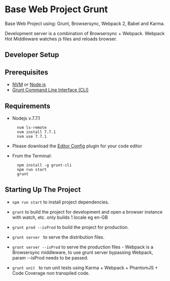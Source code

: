 # Base Web Project Grunt

Base Web Project using: Grunt, Browsersync, Webpack 2, Babel and Karma.

Development server is a combination of Browsersync + Webpack.
Webpack Hot Middleware watches js files and reloads browser.

## Developer Setup

Prerequisites
-------------

* [NVM](https://github.com/creationix/nvm) or [Node.js](https://nodejs.org)
* [Grunt Command Line Interface (CLI)](https://github.com/gruntjs/grunt-cli)

Requirements
-------------

* Nodejs v.7.7.1

        nvm ls-remote
        nvm install 7.7.1
        nvm use 7.7.1

* Please download the [Editor Config](http://editorconfig.org/) plugin for your code editor

* From the Terminal:

        npm install -g grunt-cli
        npm run start
        grunt


## Starting Up The Project

* ```npm run start``` to install project dependencies.

* ```grunt``` to build the project for development and open a browser instance with watch, etc. only builds 1 locale eg en-GB

* ```grunt prod --isProd``` to build the project for production.

* ```grunt server ``` to serve the distribution files.

* ```grunt server --isProd``` to serve the production files - Webpack is a Browsersync middleware, to use grunt server bypassing Webpack, param --isProd needs to be passed.

* ```grunt unit ``` to run unit tests using Karma + Webpack + PhantomJS + Code Coverage non transpiled code.
